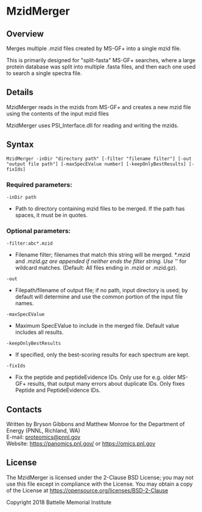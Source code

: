 # MzidMerger

## Overview
Merges multiple .mzid files created by MS-GF+ into a single mzid file.

This is primarily designed for "split-fasta" MS-GF+ searches, where a large protein database was split into multiple .fasta files, and then each one used to search a single spectra file.

## Details

MzidMerger reads in the mzids from MS-GF+ and creates a new mzid file using the contents of the input mzid files

MzidMerger uses PSI_Interface.dll for reading and writing the mzids.

## Syntax

`MzidMerger -inDir "directory path" [-filter "filename filter"] [-out "output file path"] [-maxSpecEValue number] [-keepOnlyBestResults] [-fixIds]`

### Required parameters:
`-inDir path` 
* Path to directory containing mzid files to be merged.  If the path has spaces, it must be in quotes.

### Optional parameters:
`-filter:abc*.mzid`
* Filename filter; filenames that match this string will be merged. *.mzid and *.mzid.gz are appended if neither ends the filter string. Use '*' for wildcard matches. (Default: All files ending in .mzid or .mzid.gz).

`-out`
* Filepath/filename of output file; if no path, input directory is used; by default will determine and use the common portion of the input file names.

`-maxSpecEValue`
* Maximum SpecEValue to include in the merged file. Default value includes all results.

`-keepOnlyBestResults`
* If specified, only the best-scoring results for each spectrum are kept.

`-fixIds`
* Fix the peptide and peptideEvidence IDs. Only use for e.g. older MS-GF+ results, that output many errors about duplicate IDs. Only fixes Peptide and PeptideEvidence IDs.

## Contacts

Written by Bryson Gibbons and Matthew Monroe for the Department of Energy (PNNL, Richland, WA) \
E-mail: proteomics@pnnl.gov \
Website: https://panomics.pnl.gov/ or https://omics.pnl.gov

## License

The MzidMerger is licensed under the 2-Clause BSD License; 
you may not use this file except in compliance with the License.
You may obtain a copy of the License at https://opensource.org/licenses/BSD-2-Clause

Copyright 2018 Battelle Memorial Institute

